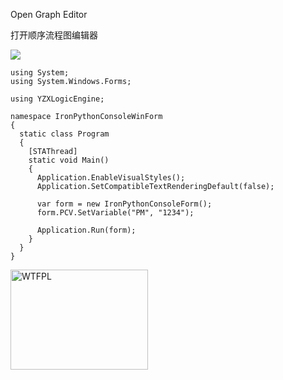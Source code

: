 Open Graph Editor

打开顺序流程图编辑器

![](http://yanzixiang.github.io/2015/11/13/IronPythonConsole/IronPythonConsoleWinForm.png)

```
using System;
using System.Windows.Forms;

using YZXLogicEngine;

namespace IronPythonConsoleWinForm
{
  static class Program
  {
    [STAThread]
    static void Main()
    {
      Application.EnableVisualStyles();
      Application.SetCompatibleTextRenderingDefault(false);

      var form = new IronPythonConsoleForm();
      form.PCV.SetVariable("PM", "1234");

      Application.Run(form);
    }
  }
}
```

<a href="http://www.wtfpl.net/"><img
       src="http://www.wtfpl.net/wp-content/uploads/2012/12/logo-220x1601.png"
       width="220px" height="160px" alt="WTFPL" /></a>